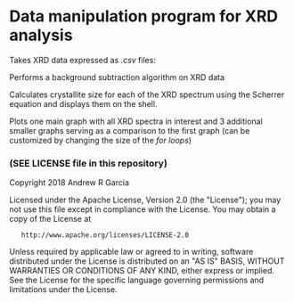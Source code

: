 # Data manipulation program for XRD analysis

Takes XRD data expressed as *.csv* files:

Performs a background subtraction algorithm on XRD data

Calculates crystallite size for each of the XRD spectrum
using the Scherrer equation and displays them on the shell.

Plots one main graph with all XRD spectra in interest and 3 additional
smaller graphs serving as a comparison to the first graph (can be customized
by changing the size of the *for loops*)

### (SEE LICENSE file in this repository)

   Copyright 2018 Andrew R Garcia

   Licensed under the Apache License, Version 2.0 (the "License");
   you may not use this file except in compliance with the License.
   You may obtain a copy of the License at

       http://www.apache.org/licenses/LICENSE-2.0

   Unless required by applicable law or agreed to in writing, software
   distributed under the License is distributed on an "AS IS" BASIS,
   WITHOUT WARRANTIES OR CONDITIONS OF ANY KIND, either express or implied.
   See the License for the specific language governing permissions and
   limitations under the License.
